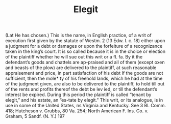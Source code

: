 ---
title: Elegit
letter: E
permalink: "/definitions/bld-elegit.html"
body: "(Lat He has chosen.) This is the name, in Engllsh practice, of a writ of execution
  first given by the statute of Westm. 2 (13 Edw. I. c. 18) either upon a judgment
  for a debt or damages or upon the forfeiture of a recognizance taken in the king’s
  court. It is so called because it is in the choice or election of the plaintiff
  whether he will sue out this writ or a fl. fa. By it the defendant’s goods and chattels
  are ap-praised and all of them (except oxen and beasts of the plow) are delivered
  to the plaintiff, at such reasonable appraisement and price, in part satisfaction
  of his debt If the goods are not sufficient, then the mole* ty of his freehold lands,
  which he had at the time of the judgment given, are also to be delivered to the
  plaintiff, to hold till out of the rents and profits thereof the debt be lev ied,
  or till the defendant’s interest be expired. During this period the plaintiff is
  called “tenant by elegit,” and his estate, an “es-tate by elegit.” This writ, or
  Its analogue, is in use in some of the United States, ns Virginia and Kentucky.
  See 3 Bl. Comm. 418; Hutcheson v. Grubbs, 80 Va. 254; North American F. Ins. Co.
  v. Graham, 5 Sandf. (N. Y.) 197"
published_at: '2018-07-07'
source: Black's Law Dictionary 2nd Ed (1910)
layout: post
---